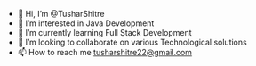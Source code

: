 - 👋 Hi, I’m @TusharShitre
- 👀 I’m interested in Java Development
- 🌱 I’m currently learning Full Stack Development
- 💞️ I’m looking to collaborate on various Technological solutions  
- 📫 How to reach me tusharshitre22@gmail.com

<!---
TusharShitre/TusharShitre is a ✨ special ✨ repository because its `README.md` (this file) appears on your GitHub profile.
You can click the Preview link to take a look at your changes.
--->
